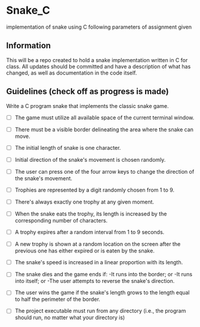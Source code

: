 # Snake_C
implementation of snake using C following parameters of assignment given

## Information
This will be a repo created to hold a snake implementation written in C for class. All updates should be committed and have a description of what has changed, as well as documentation in the code itself.

## Guidelines (check off as progress is made)

Write a C program snake that implements the classic snake game.

- [ ] The game must utilize all available space of the current terminal window.

- [ ] There must be a visible border delineating the area where the snake can move.

- [ ] The initial length of snake is one character.

- [ ] Initial direction of the snake's movement is chosen randomly.

- [ ] The user can press one of the four arrow keys to change the direction of the snake's
movement.

- [ ] Trophies are represented by a digit randomly chosen from 1 to 9.

- [ ] There's always exactly one trophy at any given moment.

- [ ] When the snake eats the trophy, its length is increased by the corresponding number of
characters.

- [ ] A trophy expires after a random interval from 1 to 9 seconds.

- [ ] A new trophy is shown at a random location on the screen after the previous one has either
expired or is eaten by the snake.

- [ ] The snake's speed is increased in a linear proportion with its length.

- [ ] The snake dies and the game ends if:
-It runs into the border; or
-It runs into itself; or
-The user attempts to reverse the snake's direction.

- [ ] The user wins the game if the snake's length grows to the length equal to half the
perimeter of the border.

- [ ] The project executable must run from any directory (i.e., the program should run, no
matter what your directory is)
